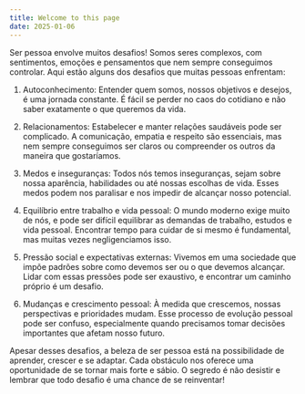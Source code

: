 ```yaml
---
title: Welcome to this page
date: 2025-01-06
---
```

Ser pessoa envolve muitos desafios! Somos seres complexos, com sentimentos, emoções e pensamentos que nem sempre conseguimos controlar. Aqui estão alguns dos desafios que muitas pessoas enfrentam:

1. Autoconhecimento: Entender quem somos, nossos objetivos e desejos, é uma jornada constante. É fácil se perder no caos do cotidiano e não saber exatamente o que queremos da vida.


2. Relacionamentos: Estabelecer e manter relações saudáveis pode ser complicado. A comunicação, empatia e respeito são essenciais, mas nem sempre conseguimos ser claros ou compreender os outros da maneira que gostaríamos.


3. Medos e inseguranças: Todos nós temos inseguranças, sejam sobre nossa aparência, habilidades ou até nossas escolhas de vida. Esses medos podem nos paralisar e nos impedir de alcançar nosso potencial.


4. Equilíbrio entre trabalho e vida pessoal: O mundo moderno exige muito de nós, e pode ser difícil equilibrar as demandas de trabalho, estudos e vida pessoal. Encontrar tempo para cuidar de si mesmo é fundamental, mas muitas vezes negligenciamos isso.


5. Pressão social e expectativas externas: Vivemos em uma sociedade que impõe padrões sobre como devemos ser ou o que devemos alcançar. Lidar com essas pressões pode ser exaustivo, e encontrar um caminho próprio é um desafio.


6. Mudanças e crescimento pessoal: À medida que crescemos, nossas perspectivas e prioridades mudam. Esse processo de evolução pessoal pode ser confuso, especialmente quando precisamos tomar decisões importantes que afetam nosso futuro.



Apesar desses desafios, a beleza de ser pessoa está na possibilidade de aprender, crescer e se adaptar. Cada obstáculo nos oferece uma oportunidade de se tornar mais forte e sábio. O segredo é não desistir e lembrar que todo desafio é uma chance de se reinventar!

